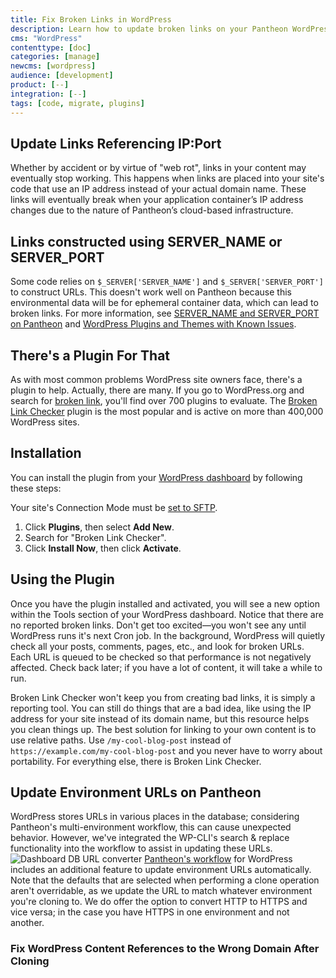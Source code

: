 ```yaml
---
title: Fix Broken Links in WordPress
description: Learn how to update broken links on your Pantheon WordPress site so that the URL references the correct file path and domain name.
cms: "WordPress"
contenttype: [doc]
categories: [manage]
newcms: [wordpress]
audience: [development]
product: [--]
integration: [--]
tags: [code, migrate, plugins]
---
```

## Update Links Referencing IP:Port
Whether by accident or by virtue of "web rot", links in your content may eventually stop working. This happens when links are placed into your site's code that use an IP address instead of your actual domain name. These links will eventually break when your application container’s IP address changes due to the nature of Pantheon’s cloud-based infrastructure.

## Links constructed using SERVER_NAME or SERVER_PORT
Some code relies on `$_SERVER['SERVER_NAME']` and `$_SERVER['SERVER_PORT']` to construct URLs. This doesn't work well on Pantheon because this environmental data will be for ephemeral container data, which can lead to broken links. For more information, see [SERVER_NAME and SERVER_PORT on Pantheon](/server_name-and-server_port) and [WordPress Plugins and Themes with Known Issues](/plugins-known-issues).

## There's a Plugin For That
As with most common problems WordPress site owners face, there's a plugin to help. Actually, there are many. If you go to WordPress.org and search for [broken link](https://wordpress.org/plugins/search.php?q=broken+link), you'll find over 700 plugins to evaluate. The [Broken Link Checker](https://wordpress.org/plugins/broken-link-checker/) plugin is the most popular and is active on more than 400,000 WordPress sites.

## Installation
You can install the plugin from your [WordPress dashboard](/cms-admin/#wordpress-dashboard) by following these steps:

<Alert title="Note" type="info">

Your site's Connection Mode must be [set to SFTP](/guides/sftp).

</Alert>

1. Click **Plugins**, then select **Add New**.
2. Search for "Broken Link Checker".
3. Click **Install Now**, then click **Activate**.

## Using the Plugin
Once you have the plugin installed and activated, you will see a new option within the Tools section of your WordPress dashboard. Notice that there are no reported broken links. Don't get too excited&mdash;you won't see any until WordPress runs it's next Cron job. In the background, WordPress will quietly check all your posts, comments, pages, etc., and look for broken URLs. Each URL is queued to be checked so that performance is not negatively affected. Check back later; if you have a lot of content, it will take a while to run.

Broken Link Checker won't keep you from creating bad links, it is simply a reporting tool. You can still do things that are a bad idea, like using the IP address for your site instead of its domain name, but this resource helps you clean things up. The best solution for linking to your own content is to use relative paths. Use `/my-cool-blog-post` instead of `https://example.com/my-cool-blog-post` and you never have to worry about portability. For everything else, there is Broken Link Checker.

## Update Environment URLs on Pantheon
WordPress stores URLs in various places in the database; considering Pantheon's multi-environment workflow, this can cause unexpected behavior. However, we've integrated the WP-CLI's search & replace functionality into the workflow to assist in updating these URLs.
![Dashboard DB URL converter](../images/dashboard/convert-urls.png)​
[Pantheon's workflow](/pantheon-workflow) for WordPress includes an additional feature to update environment URLs automatically. Note that the defaults that are selected when performing a clone operation aren't overridable, as we update the URL to match whatever environment you're cloning to. We do offer the option to convert HTTP to HTTPS and vice versa; in the case you have HTTPS in one environment and not another.

### Fix WordPress Content References to the Wrong Domain After Cloning

<Partial file="search-replace-domains.md" />


